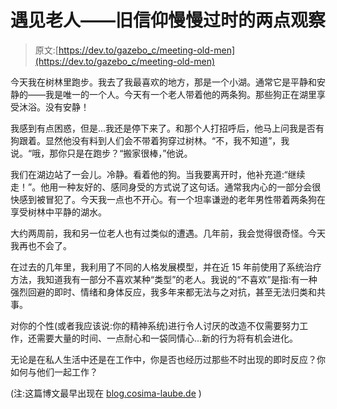 # 遇见老人——旧信仰慢慢过时的两点观察

> 原文:[https://dev.to/gazebo_c/meeting-old-men](https://dev.to/gazebo_c/meeting-old-men)

今天我在树林里跑步。我去了我最喜欢的地方，那是一个小湖。通常它是平静和安静的——我是唯一的一个人。今天有一个老人带着他的两条狗。那些狗正在湖里享受沐浴。没有安静！

我感到有点困惑，但是...我还是停下来了。和那个人打招呼后，他马上问我是否有狗跟着。显然他没有料到人们会不带着狗穿过树林。“不，我不知道”，我说。“哦，那你只是在跑步？“搬家很棒，”他说。

我们在湖边站了一会儿。冷静。看着他的狗。当我要离开时，他补充道:“继续走！”。他用一种友好的、感同身受的方式说了这句话。通常我内心的一部分会很快感到被冒犯了。今天我一点也不开心。有一个坦率谦逊的老年男性带着两条狗在享受树林中平静的湖水。

大约两周前，我和另一位老人也有过类似的遭遇。几年前，我会觉得很奇怪。今天我再也不会了。

在过去的几年里，我利用了不同的人格发展模型，并在近 15 年前使用了系统治疗方法，我知道我有一部分不喜欢某种“类型”的老人。我说的“不喜欢”是指:有一种强烈回避的即时、情绪和身体反应，我多年来都无法与之对抗，甚至无法归类和共事。

对你的个性(或者我应该说:你的精神系统)进行令人讨厌的改造不仅需要努力工作，还需要大量的时间、一点耐心和一袋同情心...新的行为将有机会进化。

无论是在私人生活中还是在工作中，你是否也经历过那些不时出现的即时反应？你如何与他们一起工作？

(注:这篇博文最早出现在 [blog.cosima-laube.de](http://blog.cosima-laube.de/blog/20170828_oldBeliefsAndNewObservations) )
